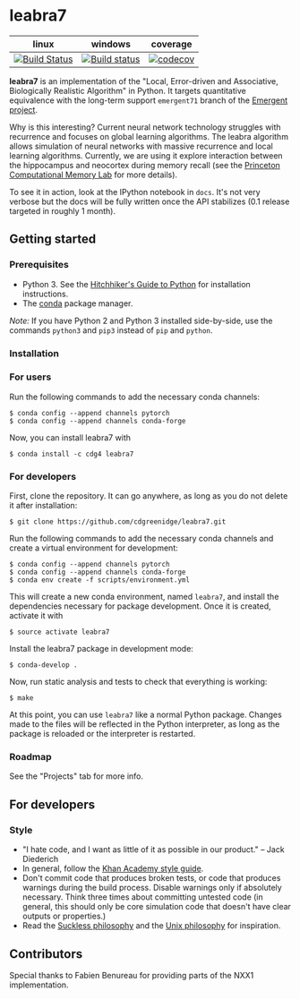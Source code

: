 # leabra7
| linux | windows | coverage |
|-------------------------------------------------------------------------------------------------------------------------------|---------------------------------------------------------------------------------------------------------------------------------------------------------------------------|----------------------------------------------------------------------------------------------------------------------------------|
| [![Build Status](https://travis-ci.org/cdgreenidge/leabra7.svg?branch=windows-ci)](https://travis-ci.org/cdgreenidge/leabra7) | [![Build status](https://ci.appveyor.com/api/projects/status/pu47got47lql75j2/branch/master?svg=true)](https://ci.appveyor.com/project/cdgreenidge/leabra7/branch/master) | [![codecov](https://codecov.io/gh/cdgreenidge/leabra7/branch/master/graph/badge.svg)](https://codecov.io/gh/cdgreenidge/leabra7) |

**leabra7** is an implementation of the "Local, Error-driven and Associative,
Biologically Realistic Algorithm" in Python. It targets quantitative
equivalence with the long-term support `emergent71` branch of the [Emergent
project](https://grey.colorado.edu/emergent/index.php/Main_Page).

Why is this interesting? Current neural network technology struggles with
recurrence and focuses on global learning algorithms. The leabra algorithm
allows simulation of neural networks with massive recurrence and local
learning algorithms. Currently, we are using it explore interaction
between the hippocampus and neocortex during memory recall (see the
[Princeton Computational Memory Lab](https://compmem.princeton.edu/) for more
details).

To see it in action, look at the IPython notebook in `docs`. It's not very
verbose but the docs will be fully written once the API stabilizes (0.1 release
targeted in roughly 1 month).

## Getting started

### Prerequisites
- Python 3. See the [Hitchhiker's Guide to
  Python](http://python-guide-pt-br.readthedocs.io/en/latest/starting/installation/)
  for installation instructions.
- The [conda](https://www.anaconda.com/distribution/) package manager.

*Note:* If you have Python 2 and Python 3 installed side-by-side, use the
commands `python3` and `pip3` instead of `pip` and `python`.

### Installation

### For users

Run the following commands to add the necessary conda channels:

```
$ conda config --append channels pytorch
$ conda config --append channels conda-forge
```

Now, you can install leabra7 with

```
$ conda install -c cdg4 leabra7
```

### For developers

First, clone the repository. It can go anywhere, as long as you do not delete
it after installation:

```
$ git clone https://github.com/cdgreenidge/leabra7.git
```

Run the following commands to add the necessary conda channels and
create a virtual environment for development:

```
$ conda config --append channels pytorch
$ conda config --append channels conda-forge
$ conda env create -f scripts/environment.yml
```

This will create a new conda environment, named `leabra7`, and install the
dependencies necessary for package development. Once it is created, activate it
with

```
$ source activate leabra7
```

Install the leabra7 package in development mode:

```
$ conda-develop .
```

Now, run static analysis and tests to check that everything is working:

```
$ make
```

At this point, you can use `leabra7` like a normal Python
package. Changes made to the files will be reflected in the Python
interpreter, as long as the package is reloaded or the interpreter is
restarted.

### Roadmap
See the "Projects" tab for more info.

## For developers

### Style
* "I hate code, and I want as little of it as possible in our product."
  – Jack Diederich
* In general, follow the [Khan Academy style
  guide](https://github.com/Khan/style-guides/blob/master/style/python.md).
* Don't commit code that produces broken tests, or code
  that produces warnings during the build process. Disable warnings only if
  absolutely necessary. Think three times about committing untested code (in
  general, this should only be core simulation code that doesn't have clear
  outputs or properties.)
* Read the [Suckless philosophy](http://suckless.org/philosophy) and the
  [Unix philosophy](http://www.faqs.org/docs/artu/ch01s06.html) for
  inspiration.

## Contributors
Special thanks to Fabien Benureau for providing parts of the NXX1
implementation.
